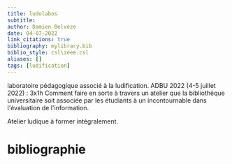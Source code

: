 ```yaml
---
title: ludolabos
subtitle:
author: Damien Belvèze
date: 04-07-2022
link_citations: true
bibliography: mylibrary.bib
biblio_style: csl\ieee.csl
aliases: []
tags: [ludification]
---
```


laboratoire pédagogique associé à la ludification. 
ADBU 2022 (4-5 juillet 2022) : 3x1h
Comment faire en sorte à travers un atelier que la bibliothèque universitaire soit associée par les étudiants à un incontournable dans l'évaluation de l'information. 

Atelier ludique à former intégralement. 






# bibliographie

